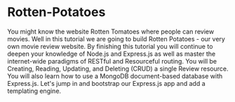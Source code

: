 # Rotten-Potatoes
You might know the website Rotten Tomatoes where people can review movies. Well in this tutorial we are going to build Rotten Potatoes - our very own movie review website.
By finishing this tutorial you will continue to deepen your knowledge of Node.js and Express.js as well as master the internet-wide paradigms of RESTful and Resourceful routing. You will be Creating, Reading, Updating, and Deleting (CRUD) a single Review resource. You will also learn how to use a MongoDB document-based database with Express.js.
Let's jump in and bootstrap our Express.js app and add a templating engine.

